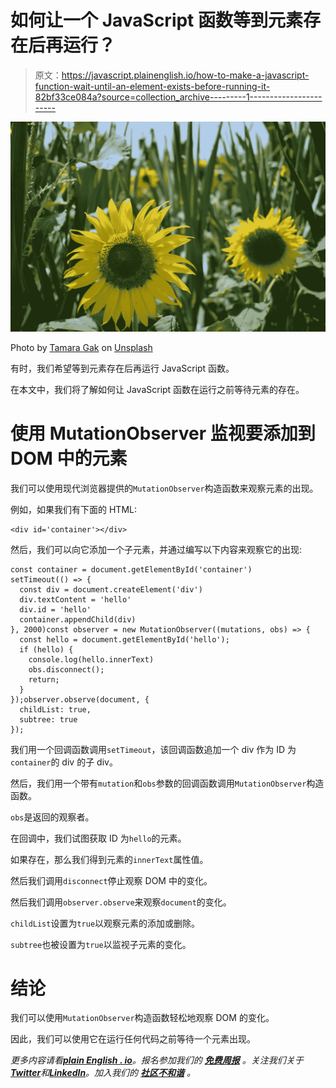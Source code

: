 # 如何让一个 JavaScript 函数等到元素存在后再运行？

> 原文：<https://javascript.plainenglish.io/how-to-make-a-javascript-function-wait-until-an-element-exists-before-running-it-82bf33ce084a?source=collection_archive---------1----------------------->

![](img/b8815b34d32760a83b4042ef92715e21.png)

Photo by [Tamara Gak](https://unsplash.com/@tamara_photography?utm_source=medium&utm_medium=referral) on [Unsplash](https://unsplash.com?utm_source=medium&utm_medium=referral)

有时，我们希望等到元素存在后再运行 JavaScript 函数。

在本文中，我们将了解如何让 JavaScript 函数在运行之前等待元素的存在。

# 使用 MutationObserver 监视要添加到 DOM 中的元素

我们可以使用现代浏览器提供的`MutationObserver`构造函数来观察元素的出现。

例如，如果我们有下面的 HTML:

```
<div id='container'></div>
```

然后，我们可以向它添加一个子元素，并通过编写以下内容来观察它的出现:

```
const container = document.getElementById('container')
setTimeout(() => {
  const div = document.createElement('div')
  div.textContent = 'hello'
  div.id = 'hello'
  container.appendChild(div)
}, 2000)const observer = new MutationObserver((mutations, obs) => {
  const hello = document.getElementById('hello');
  if (hello) {
    console.log(hello.innerText)
    obs.disconnect();
    return;
  }
});observer.observe(document, {
  childList: true,
  subtree: true
});
```

我们用一个回调函数调用`setTimeout`，该回调函数追加一个 div 作为 ID 为`container`的 div 的子 div。

然后，我们用一个带有`mutation`和`obs`参数的回调函数调用`MutationObserver`构造函数。

`obs`是返回的观察者。

在回调中，我们试图获取 ID 为`hello`的元素。

如果存在，那么我们得到元素的`innerText`属性值。

然后我们调用`disconnect`停止观察 DOM 中的变化。

然后我们调用`observer.observe`来观察`document`的变化。

`childList`设置为`true`以观察元素的添加或删除。

`subtree`也被设置为`true`以监视子元素的变化。

# 结论

我们可以使用`MutationObserver`构造函数轻松地观察 DOM 的变化。

因此，我们可以使用它在运行任何代码之前等待一个元素出现。

*更多内容请看*[***plain English . io***](https://plainenglish.io/)*。报名参加我们的* [***免费周报***](http://newsletter.plainenglish.io/) *。关注我们关于*[***Twitter***](https://twitter.com/inPlainEngHQ)*和*[***LinkedIn***](https://www.linkedin.com/company/inplainenglish/)*。加入我们的* [***社区不和谐***](https://discord.gg/GtDtUAvyhW) *。*